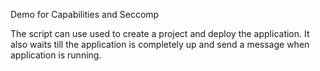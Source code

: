 Demo for Capabilities and Seccomp

The script can use used to create a project and deploy the application. It also waits till the application is completely up and send a message when application is running.


